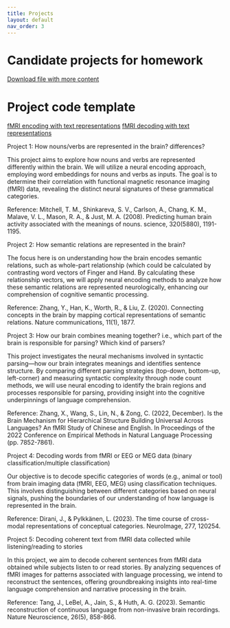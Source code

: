 ```yaml
---
title: Projects
layout: default
nav_order: 3
---
```


# Candidate projects for homework 

[Download file with more content](https://drive.google.com/file/d/1WFbraNYMMThiKM901G35Q4lNrj9miT4j/view?usp=sharing) 

# Project code template
[fMRI encoding with text representations](https://drive.google.com/drive/folders/1LgAP0lZdkap-pPpPRVeslynWXa6Lq0za?usp=sharing)
[fMRI decoding with text representations](https://drive.google.com/drive/folders/1LgAP0lZdkap-pPpPRVeslynWXa6Lq0za?usp=sharing)

Project 1: How nouns/verbs are represented in the brain? differences?

  This project aims to explore how nouns and verbs are represented differently within the brain. We will utilize a neural encoding approach, employing word embeddings for nouns and verbs as inputs. The goal is to determine their correlation with functional magnetic resonance imaging (fMRI) data, revealing the distinct neural signatures of these grammatical categories.
  
  Reference: Mitchell, T. M., Shinkareva, S. V., Carlson, A., Chang, K. M., Malave, V. L., Mason, R. A., & Just, M. A. (2008). Predicting human brain activity associated with the meanings of nouns. science, 320(5880), 1191-1195.

Project 2: How semantic relations are represented in the brain?

  The focus here is on understanding how the brain encodes semantic relations, such as whole-part relationship (which could be calculated by contrasting word vectors of Finger and Hand. By calculating these relationship vectors, we will apply neural encoding methods to analyze how these semantic relations are represented neurologically, enhancing our comprehension of cognitive semantic processing.

  Reference: Zhang, Y., Han, K., Worth, R., & Liu, Z. (2020). Connecting concepts in the brain by mapping cortical representations of semantic relations. Nature communications, 11(1), 1877.

Project 3: How our brain combines meaning together? i.e., which part of the brain is responsible for parsing? Which kind of parsers?

  This project investigates the neural mechanisms involved in syntactic parsing—how our brain integrates meanings and identifies sentence structure. By comparing different parsing strategies (top-down, bottom-up, left-corner) and measuring syntactic complexity through node count methods, we will use neural encoding to identify the brain regions and processes responsible for parsing, providing insight into the cognitive underpinnings of language comprehension.

  Reference: Zhang, X., Wang, S., Lin, N., & Zong, C. (2022, December). Is the Brain Mechanism for Hierarchical Structure Building Universal Across Languages? An fMRI Study of Chinese and English. In Proceedings of the 2022 Conference on Empirical Methods in Natural Language Processing (pp. 7852-7861).

Project 4: Decoding words from fMRI or EEG or MEG data (binary classification/multiple classification)

  Our objective is to decode specific categories of words (e.g., animal or tool) from brain imaging data (fMRI, EEG, MEG) using classification techniques. This involves distinguishing between different categories based on neural signals, pushing the boundaries of our understanding of how language is represented in the brain.

  Reference: Dirani, J., & Pylkkänen, L. (2023). The time course of cross-modal representations of conceptual categories. NeuroImage, 277, 120254.

Project 5: Decoding coherent text from fMRI data collected while listening/reading to stories

  In this project, we aim to decode coherent sentences from fMRI data obtained while subjects listen to or read stories. By analyzing sequences of fMRI images for patterns associated with language processing, we intend to reconstruct the sentences, offering groundbreaking insights into real-time language comprehension and narrative processing in the brain.

  Reference: Tang, J., LeBel, A., Jain, S., & Huth, A. G. (2023). Semantic reconstruction of continuous language from non-invasive brain recordings. Nature Neuroscience, 26(5), 858-866.
